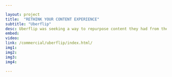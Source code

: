 ```yaml
---

layout: project
title:  "RETHINK YOUR CONTENT EXPERIENCE"
subtitle: "Uberflip"
desc: Uberflip was seeking a way to repurpose content they had from their conference. Their ask was to take 12 seperate 30 - 50 minute presentations and turn them into 1-2 minute sizzle reels. W 
embed: 
video: 
link: /commercial/uberflip/index.html/
img1: 
img2: 
img3: 
img4: 

---
```

